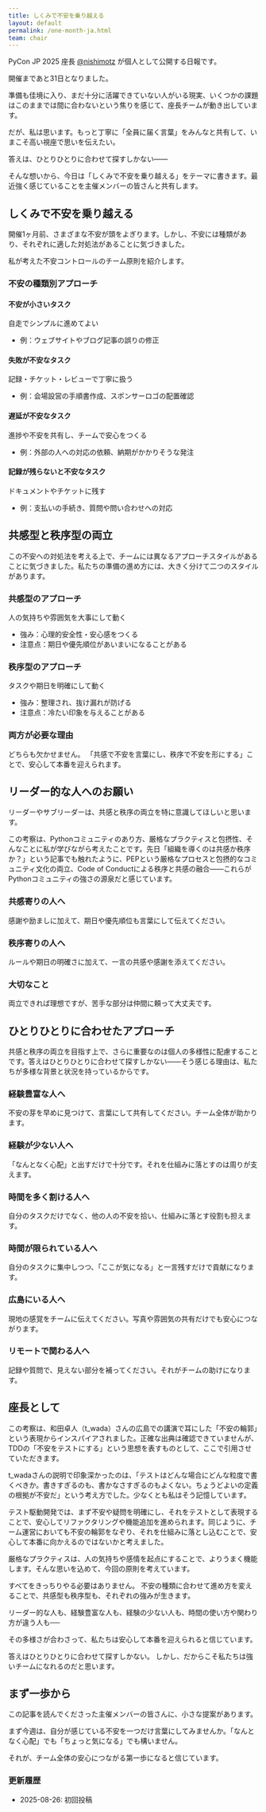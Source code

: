 ```yaml
---
title: しくみで不安を乗り越える
layout: default
permalink: /one-month-ja.html
team: chair
---
```


PyCon JP 2025 座長 [@nishimotz](https://d.nishimotz.com/aboutme) が個人として公開する日報です。

開催まであと31日となりました。

準備も佳境に入り、まだ十分に活躍できていない人がいる現実、いくつかの課題はこのままでは間に合わないという焦りを感じて、座長チームが動き出しています。

だが、私は思います。もっと丁寧に「全員に届く言葉」をみんなと共有して、いまこそ高い視座で思いを伝えたい。

答えは、ひとりひとりに合わせて探すしかない——

そんな想いから、今日は「しくみで不安を乗り越える」をテーマに書きます。最近強く感じていることを主催メンバーの皆さんと共有します。

## しくみで不安を乗り越える

開催1ヶ月前、さまざまな不安が頭をよぎります。しかし、不安には種類があり、それぞれに適した対処法があることに気づきました。

私が考えた不安コントロールのチーム原則を紹介します。

### 不安の種類別アプローチ

#### 不安が小さいタスク
自走でシンプルに進めてよい
- 例：ウェブサイトやブログ記事の誤りの修正

#### 失敗が不安なタスク
記録・チケット・レビューで丁寧に扱う
- 例：会場設営の手順書作成、スポンサーロゴの配置確認

#### 遅延が不安なタスク
進捗や不安を共有し、チームで安心をつくる
- 例：外部の人への対応の依頼、納期がかかりそうな発注

#### 記録が残らないと不安なタスク
ドキュメントやチケットに残す
- 例：支払いの手続き、質問や問い合わせへの対応

## 共感型と秩序型の両立

この不安への対処法を考える上で、チームには異なるアプローチスタイルがあることに気づきました。私たちの準備の進め方には、大きく分けて二つのスタイルがあります。

### 共感型のアプローチ

人の気持ちや雰囲気を大事にして動く

- 強み：心理的安全性・安心感をつくる
- 注意点：期日や優先順位があいまいになることがある

### 秩序型のアプローチ

タスクや期日を明確にして動く

- 強み：整理され、抜け漏れが防げる
- 注意点：冷たい印象を与えることがある

### 両方が必要な理由

どちらも欠かせません。
「共感で不安を言葉にし、秩序で不安を形にする」ことで、安心して本番を迎えられます。

## リーダー的な人へのお願い

リーダーやサブリーダーは、共感と秩序の両立を特に意識してほしいと思います。

この考察は、Pythonコミュニティのあり方、厳格なプラクティスと包摂性、そんなことに私が学びながら考えたことです。先日「組織を導くのは共感か秩序か？」という記事でも触れたように、PEPという厳格なプロセスと包摂的なコミュニティ文化の両立、Code of Conductによる秩序と共感の融合——これらがPythonコミュニティの強さの源泉だと感じています。

### 共感寄りの人へ

感謝や励ましに加えて、期日や優先順位も言葉にして伝えてください。

### 秩序寄りの人へ

ルールや期日の明確さに加えて、一言の共感や感謝を添えてください。

### 大切なこと

両立できれば理想ですが、苦手な部分は仲間に頼って大丈夫です。

## ひとりひとりに合わせたアプローチ

共感と秩序の両立を目指す上で、さらに重要なのは個人の多様性に配慮することです。答えはひとりひとりに合わせて探すしかない——そう感じる理由は、私たちが多様な背景と状況を持っているからです。

### 経験豊富な人へ

不安の芽を早めに見つけて、言葉にして共有してください。チーム全体が助かります。

### 経験が少ない人へ

「なんとなく心配」と出すだけで十分です。それを仕組みに落とすのは周りが支えます。

### 時間を多く割ける人へ

自分のタスクだけでなく、他の人の不安を拾い、仕組みに落とす役割も担えます。

### 時間が限られている人へ

自分のタスクに集中しつつ、「ここが気になる」と一言残すだけで貢献になります。

### 広島にいる人へ

現地の感覚をチームに伝えてください。写真や雰囲気の共有だけでも安心につながります。

### リモートで関わる人へ

記録や質問で、見えない部分を補ってください。それがチームの助けになります。

## 座長として

この考察は、和田卓人（t_wada）さんの広島での講演で耳にした「不安の輪郭」という表現からインスパイアされました。正確な出典は確認できていませんが、TDDの「不安をテストにする」という思想を表すものとして、ここで引用させていただきます。

t_wadaさんの説明で印象深かったのは、「テストはどんな場合にどんな粒度で書くべきか。書きすぎるのも、書かなさすぎるのもよくない。ちょうどよいの定義の根拠が不安だ」という考え方でした。少なくとも私はそう記憶しています。

テスト駆動開発では、まず不安や疑問を明確にし、それをテストとして表現することで、安心してリファクタリングや機能追加を進められます。同じように、チーム運営においても不安の輪郭をなぞり、それを仕組みに落とし込むことで、安心して本番に向かえるのではないかと考えました。

厳格なプラクティスは、人の気持ちや感情を起点にすることで、よりうまく機能します。そんな思いを込めて、今回の原則を考えています。

すべてをきっちりやる必要はありません。
不安の種類に合わせて進め方を変えることで、共感型も秩序型も、それぞれの強みが生きます。

リーダー的な人も、経験豊富な人も、経験の少ない人も、時間の使い方や関わり方が違う人も──

その多様さが合わさって、私たちは安心して本番を迎えられると信じています。

答えはひとりひとりに合わせて探すしかない。
しかし、だからこそ私たちは強いチームになれるのだと思います。

## まず一歩から

この記事を読んでくださった主催メンバーの皆さんに、小さな提案があります。

まず今週は、自分が感じている不安を一つだけ言葉にしてみませんか。「なんとなく心配」でも「ちょっと気になる」でも構いません。

それが、チーム全体の安心につながる第一歩になると信じています。

### 更新履歴

- 2025-08-26: 初回投稿

